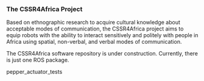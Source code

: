 ### The CSSR4Africa Project

Based on ethnographic research to acquire cultural knowledge about acceptable modes of communication, the CSSR4Africa project aims to equip robots with the ability to interact sensitively and politely with people in Africa using spatial, non-verbal, and verbal modes of communication. 

The CSSR4Africa software repository is under construction.  Currently, there is just one ROS package. 

pepper_actuator_tests
